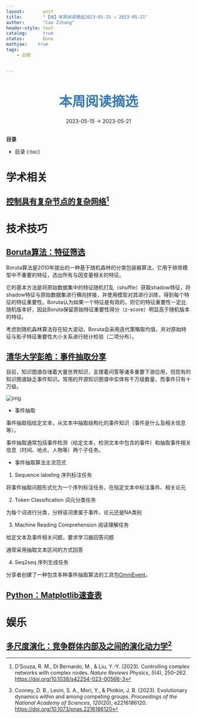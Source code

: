 ```yaml
---
layout:       post
title:        "【阅】本周阅读摘选2023-05-15 → 2023-05-21"
author:       "Cao Zihang"
header-style: text
catalog:      true
status:		  Done
mathjax: 	true
tags:
    - 日常


---
```


<center style="margin-bottom: 20px; margin-top: 50px"><font color="#3879B1" style="line-height: 1.4;font-weight: 700;font-size: 36px;box-sizing: border-box; ">本周阅读摘选</font></center>

<center style=" margin-bottom: 30px;">2023-05-15 → 2023-05-21</center>

<font style="font-weight: bold;">目录</font>

* 目录
{:toc}

# 学术相关

## [控制具有复杂节点的复杂网络](https://mp.weixin.qq.com/s/BBRp78U2uBA15Id_Q5cO0A)[^1]



# 技术技巧

## [Boruta算法：特征筛选](https://zhuanlan.zhihu.com/p/392325156)

Boruta算法是2010年提出的一种基于随机森林的分类包装器算法，它用于排除模型中不重要的特征，选出所有与因变量相关的特征。

它的基本方法是将原始数据集中的特征随机打乱（shuffle）获取shadow特征，将shadow特征与原始数据集进行横向拼接，并使用模型对其进行训练，得到每个特征的特征重要性。Boruta认为如果一个特征是有效的，则它的特征重要性一定比随机版本好，因此Boruta保留原始特征重要性得分（z-score）明显高于随机版本的特征。

考虑到随机森林算法存在较大波动，Boruta会采用迭代策略取均值，并对原始特征与影子特征重要性大小关系进行统计检验（二项分布）。

## [清华大学彭皓：事件抽取分享](https://mp.weixin.qq.com/s/JhJgACw5dUSWG17jBgSDdw)

目前，知识图谱存储着大量世界知识，支撑着问答等诸多重要下游应用，但现有的知识图谱缺乏事件知识。常用的开源知识图谱中实体有千万级数量，而事件只有十万级。

![img](https://img.czhread.asia/img/202307152120072.png)

- 事件抽取

事件抽取指给定文本，从文本中抽取结构化的事件知识（事件是什么及相关信息等）。

事件抽取通常包括事件检测（给定文本，检测文本中包含的事件）和抽取事件相关信息（时间、地点、人物等）两个子任务。

- 事件抽取算法主流范式

1. Sequence labeling 序列标注任务

将事件抽取问题形式化为一个序列标注任务，在指定文本中标注事件、相关论元

2. Token Classification 词元分类任务

为每个词进行分类，分辨该词隶属于事件、论元还是NA类别

3. Machine Reading Comprehension 阅读理解任务

给定文本及事件相关问题，要求学习器回答问题

通常采用抽取文本区间的方式回答

4. Seq2seq 序列生成任务

分享者创建了一种包含多种事件抽取算法的工具包[OmniEvent](https://github.com/THU-KEG/OmniEvent)。

## [Python：Matplotlib速查表](https://mp.weixin.qq.com/s/azDNGI0lntrmaYUx2lwCLA)

# 娱乐

## [多尺度演化：竞争群体内部及之间的演化动力学](https://mp.weixin.qq.com/s/eZ2KGZ7_MzpoLLwS8js-GA)[^2]



[^1]: D’Souza, R. M., Di Bernardo, M., & Liu, Y.-Y. (2023). Controlling complex networks with complex nodes. *Nature Reviews Physics*, *5*(4), 250–262. https://doi.org/10.1038/s42254-023-00566-3
[^2]: Cooney, D. B., Levin, S. A., Mori, Y., & Plotkin, J. B. (2023). Evolutionary dynamics within and among competing groups. *Proceedings of the National Academy of Sciences*, *120*(20), e2216186120. https://doi.org/10.1073/pnas.2216186120
